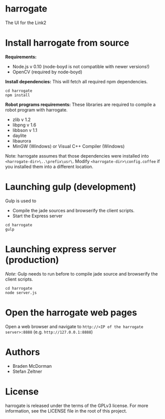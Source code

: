 harrogate
=========

The UI for the Link2

Install harrogate from source
=============================
**Requirements:**

* Node.js v 0.10 (node-boyd is not compatible with newer versions!)
* OpenCV (required by node-boyd)

**Install dependencies:**
This will fetch all required npm dependencies.

	cd harrogate
	npm install

**Robot programs requirements:**
These libraries are required to compile a robot program with harrogate.

* zlib v 1.2
* libpng v 1.6
* libbson v 1.1
* daylite
* libaurora
* MinGW (Windows) or Visual C++ Compiler (Windows)


Note: harrogate assumes that those dependencies were installed into `<harrogate-dir>\..\prefix\usr\`.
Modify `<harrogate-dir>\config.coffee` if you installed them into a different location.

Launching gulp (development)
============================

Gulp is used to
* Compile the jade sources and browserify the client scripts.
* Start the Express server

```
cd harrogate
gulp
```

Launching express server (production)
=====================================

*Note*: Gulp needs to run before to compile jade source and browserify the client scripts.

	cd harrogate
	node server.js

Open the harrogate web pages
============================
Open a web browser and navigate to `http://<IP of the harrogate server>:8888` (e.g. `http://127.0.0.1:8888`)

Authors
=======

* Braden McDorman
* Stefan Zeltner

License
=======
harrogate is released under the terms of the GPLv3 license. For more information, see the LICENSE file in the root of this project.
